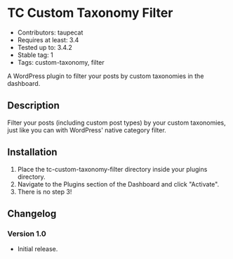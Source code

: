 # TC Custom Taxonomy Filter

* Contributors: taupecat
* Requires at least: 3.4
* Tested up to: 3.4.2
* Stable tag: 1
* Tags: custom-taxonomy, filter

A WordPress plugin to filter your posts by custom taxonomies in the dashboard.

## Description

Filter your posts (including custom post types) by your custom taxonomies, just like you can with WordPress' native category filter.

## Installation

1. Place the tc-custom-taxonomy-filter directory inside your plugins directory.
2. Navigate to the Plugins section of the Dashboard and click "Activate".
3. There is no step 3!

## Changelog

### Version 1.0

* Initial release.
